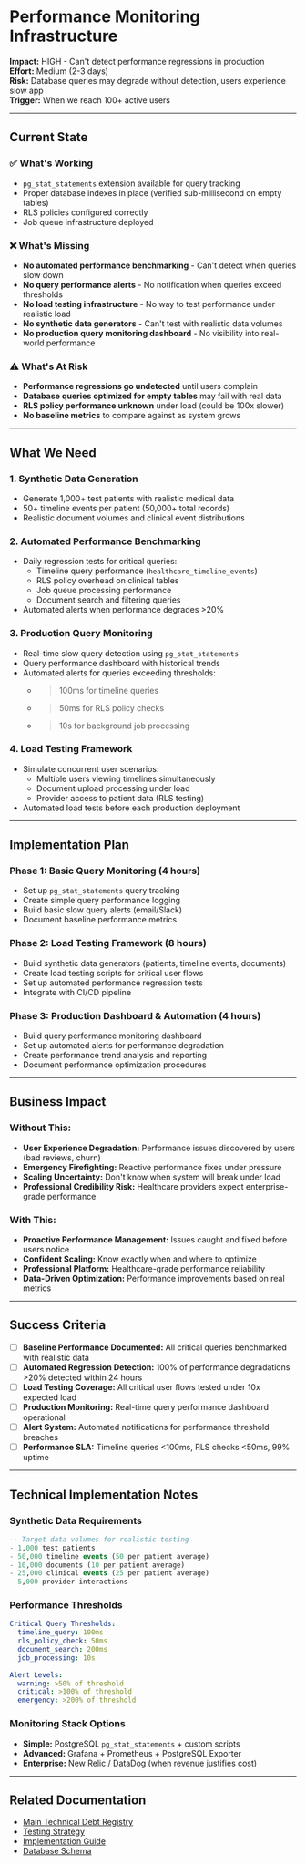 # Performance Monitoring Infrastructure

**Impact:** HIGH - Can't detect performance regressions in production  
**Effort:** Medium (2-3 days)  
**Risk:** Database queries may degrade without detection, users experience slow app  
**Trigger:** When we reach 100+ active users

---

## **Current State**

### ✅ What's Working
- `pg_stat_statements` extension available for query tracking
- Proper database indexes in place (verified sub-millisecond on empty tables)
- RLS policies configured correctly
- Job queue infrastructure deployed

### ❌ What's Missing
- **No automated performance benchmarking** - Can't detect when queries slow down
- **No query performance alerts** - No notification when queries exceed thresholds  
- **No load testing infrastructure** - No way to test performance under realistic load
- **No synthetic data generators** - Can't test with realistic data volumes
- **No production query monitoring dashboard** - No visibility into real-world performance

### ⚠️ What's At Risk
- **Performance regressions go undetected** until users complain
- **Database queries optimized for empty tables** may fail with real data
- **RLS policy performance unknown** under load (could be 100x slower)
- **No baseline metrics** to compare against as system grows

---

## **What We Need**

### 1. **Synthetic Data Generation**
- Generate 1,000+ test patients with realistic medical data
- 50+ timeline events per patient (50,000+ total records)
- Realistic document volumes and clinical event distributions

### 2. **Automated Performance Benchmarking**
- Daily regression tests for critical queries:
  - Timeline query performance (`healthcare_timeline_events`)
  - RLS policy overhead on clinical tables
  - Job queue processing performance
  - Document search and filtering queries
- Automated alerts when performance degrades >20%

### 3. **Production Query Monitoring**
- Real-time slow query detection using `pg_stat_statements`
- Query performance dashboard with historical trends
- Automated alerts for queries exceeding thresholds:
  - >100ms for timeline queries
  - >50ms for RLS policy checks
  - >10s for background job processing

### 4. **Load Testing Framework**
- Simulate concurrent user scenarios:
  - Multiple users viewing timelines simultaneously
  - Document upload processing under load
  - Provider access to patient data (RLS testing)
- Automated load tests before each production deployment

---

## **Implementation Plan**

### **Phase 1: Basic Query Monitoring (4 hours)**
- Set up `pg_stat_statements` query tracking
- Create simple query performance logging
- Build basic slow query alerts (email/Slack)
- Document baseline performance metrics

### **Phase 2: Load Testing Framework (8 hours)**
- Build synthetic data generators (patients, timeline events, documents)
- Create load testing scripts for critical user flows
- Set up automated performance regression tests
- Integrate with CI/CD pipeline

### **Phase 3: Production Dashboard & Automation (4 hours)**
- Build query performance monitoring dashboard
- Set up automated alerts for performance degradation
- Create performance trend analysis and reporting
- Document performance optimization procedures

---

## **Business Impact**

### **Without This:**
- **User Experience Degradation:** Performance issues discovered by users (bad reviews, churn)
- **Emergency Firefighting:** Reactive performance fixes under pressure
- **Scaling Uncertainty:** Don't know when system will break under load
- **Professional Credibility Risk:** Healthcare providers expect enterprise-grade performance

### **With This:**
- **Proactive Performance Management:** Issues caught and fixed before users notice
- **Confident Scaling:** Know exactly when and where to optimize
- **Professional Platform:** Healthcare-grade performance reliability
- **Data-Driven Optimization:** Performance improvements based on real metrics

---

## **Success Criteria**

- [ ] **Baseline Performance Documented:** All critical queries benchmarked with realistic data
- [ ] **Automated Regression Detection:** 100% of performance degradations >20% detected within 24 hours
- [ ] **Load Testing Coverage:** All critical user flows tested under 10x expected load
- [ ] **Production Monitoring:** Real-time query performance dashboard operational
- [ ] **Alert System:** Automated notifications for performance threshold breaches
- [ ] **Performance SLA:** Timeline queries <100ms, RLS checks <50ms, 99% uptime

---

## **Technical Implementation Notes**

### **Synthetic Data Requirements**
```sql
-- Target data volumes for realistic testing
- 1,000 test patients
- 50,000 timeline events (50 per patient average)
- 10,000 documents (10 per patient average)  
- 25,000 clinical events (25 per patient average)
- 5,000 provider interactions
```

### **Performance Thresholds**
```yaml
Critical Query Thresholds:
  timeline_query: 100ms
  rls_policy_check: 50ms
  document_search: 200ms
  job_processing: 10s
  
Alert Levels:
  warning: >50% of threshold
  critical: >100% of threshold
  emergency: >200% of threshold
```

### **Monitoring Stack Options**
- **Simple:** PostgreSQL `pg_stat_statements` + custom scripts
- **Advanced:** Grafana + Prometheus + PostgreSQL Exporter
- **Enterprise:** New Relic / DataDog (when revenue justifies cost)

---

## **Related Documentation**

- [Main Technical Debt Registry](../project/technical-debt.md)
- [Testing Strategy](../project/testing.md) 
- [Implementation Guide](../architecture/current/implementation/guide.md#step-17-performance-verification)
- [Database Schema](../architecture/current/core/schema.md)